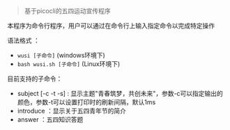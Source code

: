 >基于picocli的五四运动宣传程序

本程序为命令行程序，用户可以通过在命令行上输入指定命令以完成特定操作

语法格式 ：
* `wusi [子命令]` (windows环境下)
* `bash wusi.sh [子命令]` (Linux环境下)


目前支持的子命令：
* subject [-c -t -s] : 显示主题"青春筑梦，共创未来"，参数-c可以指定输出的颜色，参数-t可以设置打印时的刷新间隔，默认1ms
* introduce ：显示关于五四青年节的简介
* answer ：五四知识答题
